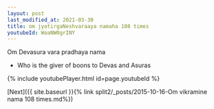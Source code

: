 ```yaml
---
layout: post
last_modified_at: 2021-03-30
title: om jyotirgaNeshvaraaya namaha 108 times
youtubeId: WoaNW0grINY
---
```

 
 
Om Devasura vara pradhaya nama 
 
 -  Who is the giver of boons to Devas and Asuras 
 
  
 
  
 
 
 
 
 
 


{% include youtubePlayer.html id=page.youtubeId %}
 
[Next]({{ site.baseurl }}{% link  split2/_posts/2015-10-16-Om vikramine nama 108 times.md%})
 
